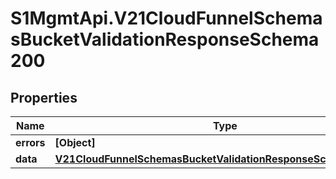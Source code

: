 # S1MgmtApi.V21CloudFunnelSchemasBucketValidationResponseSchema200

## Properties
Name | Type | Description | Notes
------------ | ------------- | ------------- | -------------
**errors** | **[Object]** | Errors | [optional] 
**data** | [**V21CloudFunnelSchemasBucketValidationResponseSchema200Data**](V21CloudFunnelSchemasBucketValidationResponseSchema200Data.md) |  | [optional] 



